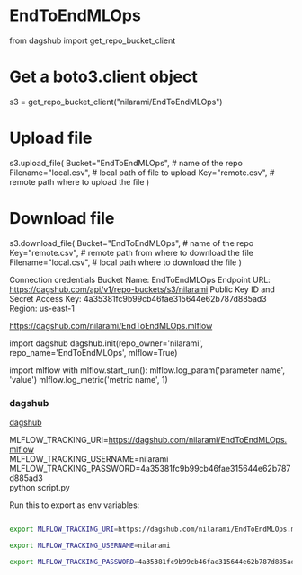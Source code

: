 # EndToEndMLOps

from dagshub import get_repo_bucket_client
# Get a boto3.client object
s3 = get_repo_bucket_client("nilarami/EndToEndMLOps")

# Upload file
s3.upload_file(
    Bucket="EndToEndMLOps",  # name of the repo
    Filename="local.csv",  # local path of file to upload
    Key="remote.csv",  # remote path where to upload the file
)
# Download file
s3.download_file(
    Bucket="EndToEndMLOps",  # name of the repo
    Key="remote.csv",  #  remote path from where to download the file
    Filename="local.csv",  # local path where to download the file
)

Connection credentials
Bucket Name:
EndToEndMLOps 
Endpoint URL:
https://dagshub.com/api/v1/repo-buckets/s3/nilarami 
Public Key ID and Secret Access Key:
4a35381fc9b99cb46fae315644e62b787d885ad3
Region:
us-east-1 

https://dagshub.com/nilarami/EndToEndMLOps.mlflow


import dagshub
dagshub.init(repo_owner='nilarami', repo_name='EndToEndMLOps', mlflow=True)

import mlflow
with mlflow.start_run():
  mlflow.log_param('parameter name', 'value')
  mlflow.log_metric('metric name', 1)


### dagshub
[dagshub](https://dagshub.com/)

MLFLOW_TRACKING_URI=https://dagshub.com/nilarami/EndToEndMLOps.mlflow \
MLFLOW_TRACKING_USERNAME=nilarami \
MLFLOW_TRACKING_PASSWORD=4a35381fc9b99cb46fae315644e62b787d885ad3 \
python script.py

Run this to export as env variables:

```bash

export MLFLOW_TRACKING_URI=https://dagshub.com/nilarami/EndToEndMLOps.mlflow

export MLFLOW_TRACKING_USERNAME=nilarami 

export MLFLOW_TRACKING_PASSWORD=4a35381fc9b99cb46fae315644e62b787d885ad3

```

